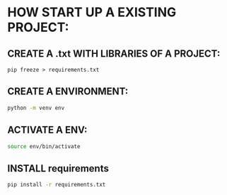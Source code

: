 # HOW START UP A EXISTING PROJECT:

## CREATE A .txt WITH LIBRARIES OF A PROJECT:

```
pip freeze > requirements.txt
```
## CREATE A ENVIRONMENT:

```sh
python -m venv env
```
## ACTIVATE A ENV:

```sh
source env/bin/activate
```
## INSTALL requirements

```sh
pip install -r requirements.txt
```